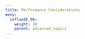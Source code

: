 ```yaml
---
title: Performance Considerations
menu:
  influxdb_06:
    weight: 30
    parent: advanced_topics
---
```

